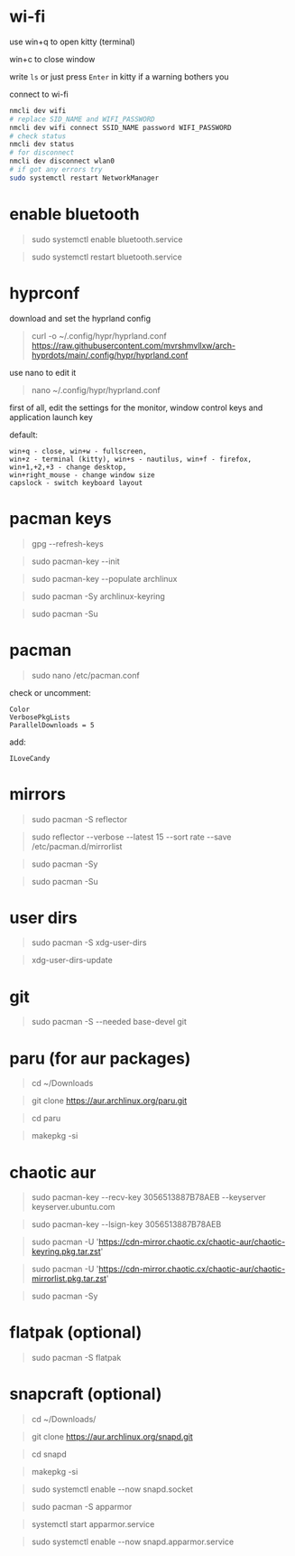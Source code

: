 # wi-fi

use win+q to open kitty (terminal)

win+c to close window

write `ls` or just press `Enter` in kitty if a warning bothers you

connect to wi-fi

```bash
nmcli dev wifi
# replace SID_NAME and WIFI_PASSWORD
nmcli dev wifi connect SSID_NAME password WIFI_PASSWORD
# check status
nmcli dev status
# for disconnect
nmcli dev disconnect wlan0
# if got any errors try
sudo systemctl restart NetworkManager
```
# enable bluetooth

> sudo systemctl enable bluetooth.service 

> sudo systemctl restart bluetooth.service

# hyprconf 

download and set the hyprland config

> curl -o ~/.config/hypr/hyprland.conf https://raw.githubusercontent.com/mvrshmvllxw/arch-hyprdots/main/.config/hypr/hyprland.conf

use nano to edit it 

> nano ~/.config/hypr/hyprland.conf

first of all, edit the settings for the monitor, window control keys and application launch key

default: 

    win+q - close, win+w - fullscreen,
    win+z - terminal (kitty), win+s - nautilus, win+f - firefox,
    win+1,+2,+3 - change desktop,
    win+right_mouse - change window size
    capslock - switch keyboard layout

# pacman keys

> gpg --refresh-keys

> sudo pacman-key --init

> sudo pacman-key --populate archlinux

> sudo pacman -Sy archlinux-keyring

> sudo pacman -Su

# pacman

> sudo nano /etc/pacman.conf

check or uncomment:

    Color
    VerbosePkgLists
    ParallelDownloads = 5

add:

    ILoveCandy

# mirrors

> sudo pacman -S reflector

> sudo reflector --verbose --latest 15 --sort rate --save /etc/pacman.d/mirrorlist

> sudo pacman -Sy

> sudo pacman -Su


# user dirs

> sudo pacman -S xdg-user-dirs

> xdg-user-dirs-update

# git 

> sudo pacman -S --needed base-devel git

# paru (for aur packages)

> cd ~/Downloads

> git clone https://aur.archlinux.org/paru.git

> cd paru

> makepkg -si

# chaotic aur

> sudo pacman-key --recv-key 3056513887B78AEB --keyserver keyserver.ubuntu.com

> sudo pacman-key --lsign-key 3056513887B78AEB

> sudo pacman -U 'https://cdn-mirror.chaotic.cx/chaotic-aur/chaotic-keyring.pkg.tar.zst'

> sudo pacman -U 'https://cdn-mirror.chaotic.cx/chaotic-aur/chaotic-mirrorlist.pkg.tar.zst'

> sudo pacman -Sy

# flatpak (optional)

> sudo pacman -S flatpak

# snapcraft (optional)

> cd ~/Downloads/

> git clone https://aur.archlinux.org/snapd.git

> cd snapd

> makepkg -si

> sudo systemctl enable --now snapd.socket

> sudo pacman -S apparmor

> systemctl start apparmor.service

> sudo systemctl enable --now snapd.apparmor.service